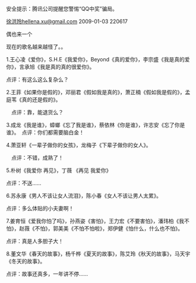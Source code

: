   安全提示：腾讯公司提醒您警惕“QQ中奖”骗局。



徐洪玲hellena.xu@gmail.com 2009-01-03 220617

偶也来一个   



现在的歌名越来越怪了。。 



 1.王心凌《爱你》，S.H.E《我爱你》，Beyond《真的爱你》，李宗盛《我是真的爱你》，言承旭《我是真的真的很爱你》。 

 点评：有这么这么复杂么？   

  

 2.王菲《如果你是假的》，邓丽君《假如我是真的》，萧正楠《假如我是假的》，孟庭苇《真的还是假的》。 

　点评：靠，能退货么？ 

  

 3.成龙《我是谁》，蟑螂《忘了我是谁》，蔡依林《你是谁》，许志安《忘了你是谁》。　点评：你们都需要脑白金！ 

  

 4.萧亚轩《一辈子做你的女孩》，龙梅子《下辈子做你的女人》。 

　点评：不错，成熟了！ 

  

 5.朴树《我爱你 再见》，丁薇 《再见 我爱你》 

 点评：不送…… 



 6.苏永康《男人不该让女人流泪》，陈小春《女人不该让男人太累》。 

 点评：多么体贴的小夫妻啊！ 



 7.姜育恒《爱我你怕了吗》，孙燕姿《害怕》，王力宏《不要害怕》，潘玮柏《我不怕》，赵薇《不怕》，郭美美《不怕不怕啦》，郑伊健《怕什么，什么也不怕》。 

点评：真是人多胆子大！ 

  

 8.董文华《春天的故事》，杨千桦《夏天的故事》，陈艾玲《秋天的故事》，马天宇《冬天的故事》。 

 点评：故事还真多，一年讲不停…… 
